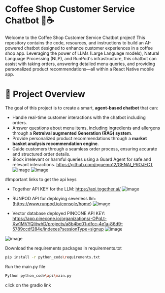 
# Coffee Shop Customer Service Chatbot 🚀☕️

Welcome to the Coffee Shop Customer Service Chatbot project! This repository contains the code, resources, and instructions to build an AI-powered chatbot designed to enhance customer experiences in a coffee shop app. Leveraging the power of LLMs (Large Language models), Natural Language Processing (NLP), and RunPod's infrastructure, this chatbot can assist with taking orders, answering detailed menu queries, and providing personalized product recommendations—all within a React Native mobile app.

# 🎯 Project Overview
The goal of this project is to create a smart, **agent-based chatbot** that can:
* Handle real-time customer interactions with the chatbot including orders.
* Answer questions about menu items, including ingredients and allergens through a **Retreival augmented Generation (RAG) system**.
* Provide personalized product recommendations through a **market basket analysis recommendation engine**.
* Guide customers through a seamless order process, ensuring accurate and structured order details.
* Block irrelevant or harmful queries using a Guard Agent for safe and relevant interactions.
https://github.com/nguemo12/GENAI_PROJECT
![image](https://github.com/user-attachments/assets/a39c2d71-638e-4967-843b-6378295640fa)
![image](https://github.com/user-attachments/assets/db4a3475-c233-443f-b806-d00564add518)

#Important links to get the api keys
* Together API KEY for the LLM: https://api.together.ai/
  ![image](https://github.com/user-attachments/assets/cc242b06-9132-4ce0-af77-f7ac6a3e241c)

* RUNPOD API for deploying severless llm: (https://www.runpod.io/console/home)
  ![image](https://github.com/user-attachments/assets/0da74493-7e6e-4f58-8065-989477e74b74)

* Vector database deployed PINCONE API KEY: https://app.pinecone.io/organizations/-OPqLt-Xw1MVYQlitwhD/projects/a8b4bc01-dfcc-4e1a-86d9-5789ccdf284e/indexes?sessionType=signup
  ![image](https://github.com/user-attachments/assets/2c8de816-0ff6-4076-931c-10b380c46711)
  
![image](https://github.com/user-attachments/assets/d5823743-a14e-4c7d-bdd4-7c8933284b29)


Download the requirements packages in requirements.txt
```bash
pip install -r python_code\requirements.txt
```

Run the main.py file
```bash
Python python_code\api\main.py
```

click on the gradio link


